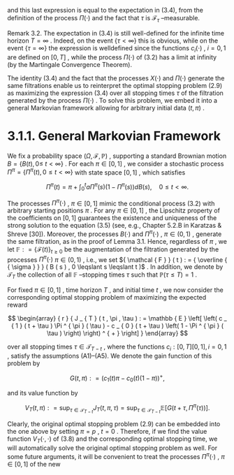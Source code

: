 and this last expression is equal to the expectation in (3.4), from the definition of the process $\Pi ( \cdot )$ and the fact that $\tau$ is $\mathcal { F } _ { \tau }$ –measurable.  

Remark 3.2. The expectation in (3.4) is still well-defined for the infinite time horizon $T = \infty$ . Indeed, on the event $\{ \tau < \infty \}$ this is obvious, while on the event $\{ \tau = \infty \}$ the expression is welldefined since the functions $c _ { i } ( \cdot )$ , $i = 0 , 1$ are defined on $[ 0 , T ]$ , while the process $\Pi ( \cdot )$ of (3.2) has a limit at infinity (by the Martingale Convergence Theorem).  

The identity (3.4) and the fact that the processes $X ( \cdot )$ and $\Pi ( \cdot )$ generate the same filtrations enable us to reinterpret the optimal stopping problem (2.9) as maximizing the expression (3.4) over all stopping times $\tau$ of the filtration generated by the process $\Pi ( \cdot )$ . To solve this problem, we embed it into a general Markovian framework allowing for arbitrary initial data $( t , \pi )$ .  

# 3.1.1. General Markovian Framework  

We fix a probability space $( \Omega , \mathcal { F } , \mathbb { P } )$ , supporting a standard Brownian motion $B = \{ B ( t ) , 0 \leqslant$ $t < \infty \}$ . For each $\pi \in [ 0 , 1 ]$ , we consider a stochastic process $\Pi ^ { \pi } = \{ \Pi ^ { \pi } ( t ) , 0 \leqslant t < \infty \}$ with state space $[ 0 , 1 ]$ , which satisfies  

$$
\Pi ^ { \pi } ( t ) = \pi + \int _ { 0 } ^ { t } a \Pi ^ { \pi } ( s ) ( 1 - \Pi ^ { \pi } ( s ) ) d B ( s ) , \quad 0 \leqslant t < \infty .
$$  

The processes $\Pi ^ { \pi } ( \cdot )$ , $\pi \in [ 0 , 1 ]$ mimic the conditional process (3.2) with arbitrary starting positions $\pi$ . For any $\pi \in [ 0 , 1 ]$ , the Lipschitz property of the coefficients on $[ 0 , 1 ]$ guarantees the existence and uniqueness of the strong solution to the equation (3.5) (see, e.g., Chapter 5.2.B in Karatzas $\&$ Shreve [30]). Moreover, the processes $B ( \cdot )$ and $\Pi ^ { \pi } ( \cdot )$ , $\pi \in ( 0 , 1 )$ , generate the same filtration, as in the proof of Lemma 3.1. Hence, regardless of $\pi$ , we let $\mathbb { F } : = \{ \mathcal { F } ( t ) \} _ { t \geqslant 0 }$ be the augmentation of the filtration generated by the processes $\Pi ^ { \pi } ( \cdot )$ $\pi \in ( 0 , 1 )$ , i.e., we set ${ \mathcal { F } } ( t ) : = { \overline { { \sigma } } } ( B ( s ) , 0 \leqslant s \leqslant t )$ . In addition, we denote by $\mathcal { T } _ { T }$ the collection of all $\mathbb { F }$ –stopping times $\tau$ such that $\mathbb { P } ( \tau \leqslant T ) = 1$ .  

For fixed $\pi \in [ 0 , 1 ]$ , time horizon $T$ , and initial time $t$ , we now consider the corresponding optimal stopping problem of maximizing the expected reward  

$$
\begin{array} { r } { J _ { T } ( t , \pi , \tau ) : = \mathbb { E } \left[ \left( c _ { 1 } ( t + \tau ) \Pi ^ { \pi } ( \tau ) - c _ { 0 } ( t + \tau ) \left( 1 - \Pi ^ { \pi } ( \tau ) \right) \right) ^ { + } \right] } \end{array}
$$  

over all stopping times $\tau \in \mathcal { T } _ { T - t }$ , where the functions $c _ { i } : [ 0 , T ]  [ 0 , 1 ] , i = 0 , 1$ , satisfy the assumptions (A1)–(A5). We denote the gain function of this problem by  

$$
G ( t , \pi ) : = \big ( c _ { 1 } ( t ) \pi - c _ { 0 } ( t ) ( 1 - \pi ) \big ) ^ { + } ,
$$  

and its value function by  

$$
V _ { T } ( t , \pi ) : = \operatorname* { s u p } _ { \tau \in \mathcal { T } _ { T - t } } J _ { T } ( t , \pi , \tau ) = \operatorname* { s u p } _ { \tau \in \mathcal { T } _ { T - t } } \mathbb { E } \big [ G \big ( t + \tau , \Pi ^ { \pi } ( \tau ) \big ) \big ] .
$$  

Clearly, the original optimal stopping problem (2.9) can be embedded into the one above by setting $\pi = p$ , $t = 0$ . Therefore, if we find the value function $V _ { T } ( \cdot , \cdot )$ of (3.8) and the corresponding optimal stopping time, we will automatically solve the original optimal stopping problem as well. For some future arguments, it will be convenient to treat the processes $\Pi ^ { \pi } ( \cdot )$ , $\pi \in [ 0 , 1 ]$ of the new  